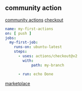 ## community action
[community actions](https://github.com/actions)
[checkout](https://github.com/actions/checkout/blob/main/action.yml)
```yaml
name: my-first-actions
on: [ push ]
jobs:
  my-first-job:
    runs-on: ubuntu-latest
    steps:
      - uses: actions/checkout@v2
        with:
            path: my-branch

      - run: echo Done
```

[marketplace](https://github.com/marketplace?type=actions)
